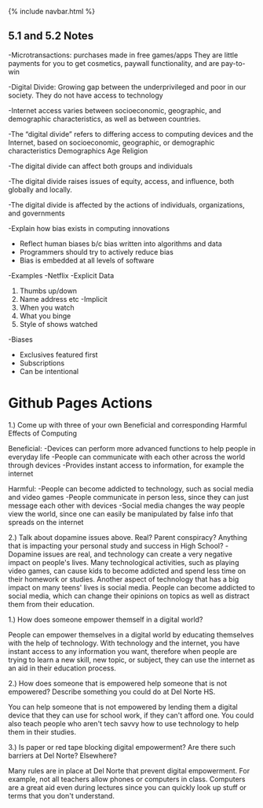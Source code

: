 {% include navbar.html %}
## 5.1 and 5.2 Notes
-Microtransactions: purchases made in free games/apps
They are little payments for you to get cosmetics, paywall functionality, and are pay-to-win

-Digital Divide: Growing gap between the underprivileged and poor in our society. They do not have access to technology

-Internet access varies between socioeconomic, geographic, and demographic characteristics, as well as between countries.

-The “digital divide” refers to differing access to computing devices and the Internet, based on socioeconomic, geographic, or demographic characteristics
Demographics
Age
Religion

-The digital divide can affect both groups and individuals

-The digital divide raises issues of equity, access, and influence, both globally and locally.

-The digital divide is affected by the actions of individuals, organizations, and governments

-Explain how bias exists in computing innovations
* Reflect human biases b/c bias written into algorithms and data
* Programmers should try to actively reduce bias
* Bias is embedded at all levels of software

-Examples
-Netflix
-Explicit Data
1. Thumbs up/down
2. Name address etc
-Implicit
1. When you watch
2. What you binge
3. Style of shows watched

-Biases
* Exclusives featured first
* Subscriptions
* Can be intentional

# Github Pages Actions
1.) Come up with three of your own Beneficial and corresponding Harmful Effects of Computing

Beneficial:
-Devices can perform more advanced functions to help people in everyday life
-People can communicate with each other across the world through devices
-Provides instant access to information, for example the internet

Harmful:
-People can become addicted to technology, such as social media and video games
-People communicate in person less, since they can just message each other with devices
-Social media changes the way people view the world, since one can easily be manipulated by false info that spreads on the internet

2.) Talk about dopamine issues above. Real? Parent conspiracy? Anything that is impacting your personal study and success in High School?
-Dopamine issues are real, and technology can create a very negative impact on people's lives. Many technological activities, such as playing video games, can cause kids to become addicted and spend less time on their homework or studies. Another aspect of technology that has a big impact on many teens' lives is social media. People can become addicted to social media, which can change their opinions on topics as well as distract them from their education.




1.) How does someone empower themself in a digital world?

People can empower themselves in a digital world by educating themselves with the help of technology. With technology and the internet, you have instant access to any information you want, therefore when people are trying to learn a new skill, new topic, or subject, they can use the internet as an aid in their education process. 

2.) How does someone that is empowered help someone that is not empowered? Describe something you could do at Del Norte HS.

You can help someone that is not empowered by lending them a digital device that they can use for school work, if they can't afford one. You could also teach people who aren't tech savvy how to use technology to help them in their studies. 

3.) Is paper or red tape blocking digital empowerment? Are there such barriers at Del Norte? Elsewhere?

Many rules are in place at Del Norte that prevent digital empowerment. For example, not all teachers allow phones or computers in class. Computers are a great aid even during lectures since you can quickly look up stuff or terms that you don't understand. 
